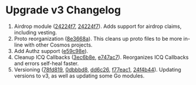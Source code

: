 # Upgrade v3 Changelog

1. Airdrop module
   ([24224f7](https://github.com/Stride-Labs/stride/commit/9be3314f7bca7e91f099d27ca11177639b76b468),
   [24224f7](https://github.com/Stride-Labs/stride/commit/24224f7386e7ee56781e7d254f9a48fab60a3bed)).
   Adds support for airdrop claims, including vesting.
2. Proto reorganization
   ([8e3668a](https://github.com/Stride-Labs/stride/commit/8e3668a8e87381fb0f470ab60e4f0ba8590139cc)).
   This cleans up proto files to be more in-line with other Cosmos projects.
3. Add Authz support
   ([e59c98e](https://github.com/Stride-Labs/stride/commit/e59c98e7bce574fa53e6e70222a80b974d84db3b)).
4. Cleanup ICQ Callbacks
   ([3ec6b8e](https://github.com/Stride-Labs/stride/commit/3ec6b8ebe9f4ba49aed3d671432a9d77e61b095a),
   [e747ac7](https://github.com/Stride-Labs/stride/commit/e747ac7bdd9385fdaa7d5cd6f2926f7efd519480)).
   Reorganizes ICQ Callbacks and errors self-heal faster.
5. Versioning
   ([78fd819](https://github.com/Stride-Labs/stride/commit/78fd81918fe8f763f10525770eba1fee0a6dbe25),
   [0dbbbd8](https://github.com/Stride-Labs/stride/commit/0dbbbd867ffad5b331d09c155dca53a3f581ad5c),
   [dd6c26](https://github.com/Stride-Labs/stride/commit/dd6c264ea09448130484f7289eb085eb8bdb5766),
   [f77eac1](https://github.com/Stride-Labs/stride/commit/f77eac106291a59fd839c128f6aa9adb974eb7ef),
   [24f4b44](https://github.com/Stride-Labs/stride/commit/24f4b44e85518c0e800605265486af5f55f02693)).
   Updating versions to v3, as well as updating some Go modules.
